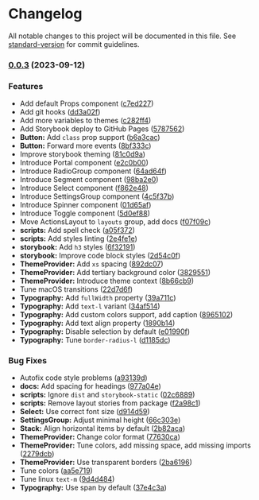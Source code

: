 # Changelog

All notable changes to this project will be documented in this file. See [standard-version](https://github.com/conventional-changelog/standard-version) for commit guidelines.

### [0.0.3](https://github.com/Naco-UI/svelte-naco/compare/v0.0.2...v0.0.3) (2023-09-12)

### Features

- Add default Props component ([c7ed227](https://github.com/Naco-UI/svelte-naco/commit/c7ed2277fdce70adbe06ef7b7e1a75b536dc4276))
- Add git hooks ([dd3a02f](https://github.com/Naco-UI/svelte-naco/commit/dd3a02faf82aa6cd212bba26fb17c306ea3fba59))
- Add more variables to themes ([c282ff4](https://github.com/Naco-UI/svelte-naco/commit/c282ff4cc7911b5831ed818a4ec14371c77e9ebe))
- Add Storybook deploy to GitHub Pages ([5787562](https://github.com/Naco-UI/svelte-naco/commit/5787562cc6121c242c23850617efd391110cc1d4))
- **Button:** Add `class` prop support ([b6a3cac](https://github.com/Naco-UI/svelte-naco/commit/b6a3cac1e0900a53205d7388453097ed3fed0d88))
- **Button:** Forward more events ([8bf333c](https://github.com/Naco-UI/svelte-naco/commit/8bf333c7f3792eedc94d680d32a08e9f5f4ec611))
- Improve storybook theming ([81c0d9a](https://github.com/Naco-UI/svelte-naco/commit/81c0d9a48fae847f79f4e18b65adfd3d2e0f28c0))
- Introduce Portal component ([e2c0b00](https://github.com/Naco-UI/svelte-naco/commit/e2c0b00c890d313c71854b9a0477d65493924cf4))
- Introduce RadioGroup component ([64ad64f](https://github.com/Naco-UI/svelte-naco/commit/64ad64f213ec6c745b05383d3f0fe9a147c18b2d))
- Introduce Segment component ([98ba2e0](https://github.com/Naco-UI/svelte-naco/commit/98ba2e05588576c1658d33b5611ee7f0e22c57c9))
- Introduce Select component ([f862e48](https://github.com/Naco-UI/svelte-naco/commit/f862e48b733ad8a06428cd2407e8419a425782aa))
- Introduce SettingsGroup component ([4c5f37b](https://github.com/Naco-UI/svelte-naco/commit/4c5f37bc21a9064adcb8ef366b39ecf8c4b130b9))
- Introduce Spinner component ([01d65af](https://github.com/Naco-UI/svelte-naco/commit/01d65afa2dba346dd01772d1e410c19167ebdf14))
- Introduce Toggle component ([5d0ef88](https://github.com/Naco-UI/svelte-naco/commit/5d0ef883aad9ecfe3fccd159876a907b2d4aa27e))
- Move ActionsLayout to `layouts` group, add docs ([f07f09c](https://github.com/Naco-UI/svelte-naco/commit/f07f09cde52e6b6b9d370a6ed92118963a49b983))
- **scripts:** Add spell check ([a05f372](https://github.com/Naco-UI/svelte-naco/commit/a05f3727572a236130ebf0bca58b9eb6419b07fd))
- **scripts:** Add styles linting ([2e4fe1e](https://github.com/Naco-UI/svelte-naco/commit/2e4fe1e239a253b8525684ea9a020723b90f59fa))
- **storybook:** Add `h3` styles ([6f32191](https://github.com/Naco-UI/svelte-naco/commit/6f32191050fe23d0856cade2aae9ea4913c64ea9))
- **storybook:** Improve code block styles ([2d54c0f](https://github.com/Naco-UI/svelte-naco/commit/2d54c0f19918160d32cb4cf03346f7a3caffa1bd))
- **ThemeProvider:** Add `xs` spacing ([892dc07](https://github.com/Naco-UI/svelte-naco/commit/892dc07badf2e1fc976d937e42d61ea06520fc6b))
- **ThemeProvider:** Add tertiary background color ([3829551](https://github.com/Naco-UI/svelte-naco/commit/38295515f7cf86199c3df27bad674b6f74b1eb39))
- **ThemeProvider:** Introduce theme context ([8b66cb9](https://github.com/Naco-UI/svelte-naco/commit/8b66cb94ef20ad175806b4db7d5dd7dfee1612ce))
- Tune macOS transitions ([22d7d6f](https://github.com/Naco-UI/svelte-naco/commit/22d7d6f5783d7e0544e11efd2065896ea1f67866))
- **Typography:** Add `fullWidth` property ([39a711c](https://github.com/Naco-UI/svelte-naco/commit/39a711c523da42d3d19732d32c8f27dd7da85603))
- **Typography:** Add `text-l` variant ([34af514](https://github.com/Naco-UI/svelte-naco/commit/34af514789170d42e5d4367a81e7b54a309628fd))
- **Typography:** Add custom colors support, add caption ([8965102](https://github.com/Naco-UI/svelte-naco/commit/89651029432295787258dc28b9fb4fe726c0b345))
- **Typography:** Add text align property ([1890b14](https://github.com/Naco-UI/svelte-naco/commit/1890b149cf50b4589da3802702b0a033a573b45d))
- **Typography:** Disable selection by default ([e01990f](https://github.com/Naco-UI/svelte-naco/commit/e01990f519fd94b4ed1d17de27fa756525a2790f))
- **Typography:** Tune `border-radius-l` ([d1185dc](https://github.com/Naco-UI/svelte-naco/commit/d1185dcd32420c2e710dce0d9c89c2edcb4309f4))

### Bug Fixes

- Autofix code style problems ([a93139d](https://github.com/Naco-UI/svelte-naco/commit/a93139d7f313047f87db38225087ae8652cf277a))
- **docs:** Add spacing for headings ([977a04e](https://github.com/Naco-UI/svelte-naco/commit/977a04e20e642beb12523c87688e047c665b6089))
- **scripts:** Ignore `dist` and `storybook-static` ([02c6889](https://github.com/Naco-UI/svelte-naco/commit/02c688934b931d6bc1093ada8b0d99f3e65c053e))
- **scripts:** Remove layout stories from package ([f2a98c1](https://github.com/Naco-UI/svelte-naco/commit/f2a98c11238ced2407265a3c8ee38b0a0bd5af5c))
- **Select:** Use correct font size ([d914d59](https://github.com/Naco-UI/svelte-naco/commit/d914d596278ac729e02c4b71c946194fcdb55d13))
- **SettingsGroup:** Adjust minimal height ([66c303e](https://github.com/Naco-UI/svelte-naco/commit/66c303ef007c0e1ccadfe5026bc2b0e206a5a495))
- **Stack:** Align horizontal items by default ([2b82aca](https://github.com/Naco-UI/svelte-naco/commit/2b82aca1ba35cefca1c2857693a960fb18b24811))
- **ThemeProvider:** Change color format ([77630ca](https://github.com/Naco-UI/svelte-naco/commit/77630ca4c6dab984e9f07327cb18228923b4b394))
- **ThemeProvider:** Tune colors, add missing space, add missing imports ([2279dcb](https://github.com/Naco-UI/svelte-naco/commit/2279dcb17adb62560820f64c88ebf103f9036325))
- **ThemeProvider:** Use transparent borders ([2ba6196](https://github.com/Naco-UI/svelte-naco/commit/2ba6196ff992cb38f9a768148f09c29f238cca04))
- Tune colors ([aa5e719](https://github.com/Naco-UI/svelte-naco/commit/aa5e7193c8db954f97049614b19cb106f86d76c0))
- Tune linux `text-m` ([9d4d484](https://github.com/Naco-UI/svelte-naco/commit/9d4d484e4a9d084cfa4176ec003ee90a3d0a05f1))
- **Typography:** Use span by default ([37e4c3a](https://github.com/Naco-UI/svelte-naco/commit/37e4c3a5a9b5a13000c1ab055d80bdbaf4ba673d))
